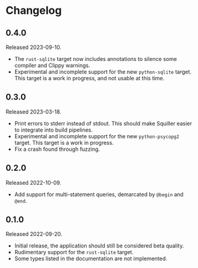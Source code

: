 # Changelog

## 0.4.0

Released 2023-09-10.

 * The `rust-sqlite` target now includes annotations to silence some compiler
   and Clippy warnings.
 * Experimental and incomplete support for the new `python-sqlite` target.
   This target is a work in progress, and not usable at this time.

## 0.3.0

Released 2023-03-18.

 * Print errors to stderr instead of stdout. This should make Squiller easier to
   integrate into build pipelines.
 * Experimental and incomplete support for the new `python-psycopg2` target.
   This target is a work in progress.
 * Fix a crash found through fuzzing.

## 0.2.0

Released 2022-10-09.

 * Add support for multi-statement queries, demarcated by `@begin` and `@end`.

## 0.1.0

Released 2022-09-20.

 * Initial release, the application should still be considered beta quality.
 * Rudimentary support for the `rust-sqlite` target.
 * Some types listed in the documentation are not implemented.
